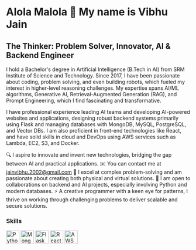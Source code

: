 Alola Malola 👋 My name is Vibhu Jain
============================

The Thinker: Problem Solver, Innovator, AI & Backend Engineer
--------------------------

I hold a Bachelor's degree in Artificial Intelligence (B.Tech in AI) from SRM Institute of Science and Technology. Since 2017, I have been passionate about coding, problem solving, and even building robots, which fueled my interest in higher-level reasoning challenges. My expertise spans AI/ML algorithms, Generative AI, Retrieval-Augmented Generation (RAG), and Prompt Engineering, which I find fascinating and transformative.

I have professional experience leading AI teams and developing AI-powered websites and applications, designing robust backend systems primarily using Flask and managing databases with MongoDB, MySQL, PostgreSQL, and Vector DBs. I am also proficient in front-end technologies like React, and have solid skills in cloud and DevOps using AWS services such as Lambda, EC2, S3, and Docker.

🔍 I aspire to innovate and invent new technologies, bridging the gap between AI and practical applications.
✉️ You can contact me at jainvibhu.2002@gmail.com
🧠 I excel at complex problem-solving and am passionate about creating both physical and virtual solutions.
🤝 I am open to collaborations on backend and AI projects, especially involving Python and modern databases.
⚡ A creative programmer with a keen eye for patterns, I thrive on working through challenging problems to deliver scalable and secure solutions.

### Skills
<p align="left"> 
 <a href="https://www.python.org/" target="_blank" rel="noreferrer"><img src="https://raw.githubusercontent.com/danielcranney/readme-generator/main/public/icons/skills/python-colored.svg" width="36" height="36" alt="Python" /></a>   
 <a href="https://www.mongodb.com/" target="_blank" rel="noreferrer"><img src="https://raw.githubusercontent.com/danielcranney/readme-generator/main/public/icons/skills/mongodb-colored.svg" width="36" height="36" alt="MongoDB" /></a>  
 <a href="https://flask.palletsprojects.com/en/2.3.x/" target="_blank" rel="noreferrer"><img src="https://assets.cdn.prod.twilio.com/original_images/flask-oauth.png" width="36" height="36" alt="Flask" /></a>  
 <a href="https://reactjs.org/" target="_blank" rel="noreferrer"><img src="https://raw.githubusercontent.com/danielcranney/readme-generator/main/public/icons/skills/react-colored.svg" width="36" height="36" alt="React" /></a>   
 <a href="https://aws.amazon.com/" target="_blank" rel="noreferrer"><img src="https://raw.githubusercontent.com/danielcranney/readme-generator/main/public/icons/skills/aws-colored.svg" width="36" height="36" alt="AWS" /></a>  
</p>
